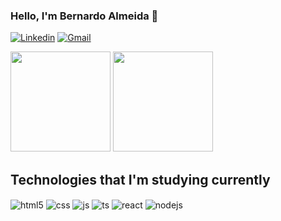 
### Hello, I'm Bernardo Almeida 👋

[![Linkedin](https://img.shields.io/badge/LinkedIn-0077B5?style=for-the-badge&logo=linkedin&logoColor=white
)](https://www.linkedin.com/in/bernardo-almeida-446080269/)
[![Gmail](https://img.shields.io/badge/Gmail-D14836?style=for-the-badge&logo=gmail&logoColor=white
)](mailto:bernardogp102@gmail.com)

<img height="160em" src="https://github-readme-stats.vercel.app/api?username=bernardoalmeiida&show_icons=true&theme=radical"> <img height="160em" src="https://github-readme-stats.vercel.app/api/top-langs/?username=bernardoalmeiida&langs_count=4&layout=compact&theme=radical" align>

## Technologies that I'm studying currently

<div style="display: inline_block">
  <img align="center" alt="html5" src="https://img.shields.io/badge/HTML5-E34F26?style=for-the-badge&logo=html5&logoColor=white" />
  <img align="center" alt="css" src="https://img.shields.io/badge/CSS3-1572B6?style=for-the-badge&logo=css3&logoColor=white" />
  <img align="center" alt="js" src="https://img.shields.io/badge/JavaScript-F7DF1E?style=for-the-badge&logo=javascript&logoColor=black" />
  <img align="center" alt="ts" src="https://img.shields.io/badge/TypeScript-007ACC?style=for-the-badge&logo=typescript&logoColor=white" />
  <img align="center" alt="react" src="https://img.shields.io/badge/React-20232A?style=for-the-badge&logo=react&logoColor=61DAFB" />
  <img align="center" alt="nodejs" src="https://img.shields.io/badge/Node.js-43853D?style=for-the-badge&logo=node.js&logoColor=white" />
</div><br/>
